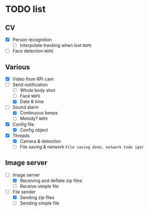 # TODO list
## CV
* [x] Person recognition
    * [ ] Interpolate tracking when lost `NOPE`
* [ ] Face detection `NOPE`
## Various
* [x] Video from RPi cam
* [ ] Send notification
    * [ ] Whole body shot 
    * [ ] Face `NOPE`
    * [x] Date & time
* [ ] Sound alarm
    * [x] Continuous beeps
    * [ ] Melody? `NOPE`
* [x] Config file 
    * [x] Config object
* [x] Threads
    * [x] Camera & detection
    * [ ] File saving & network `File saving done, network todo igor`
## Image server
* [ ] Image server
    * [x] Receiving and deflate zip files
    * [ ] Receive simple file
* [ ] File sender
    * [x] Sending zip files
    * [ ] Sending simple file 
